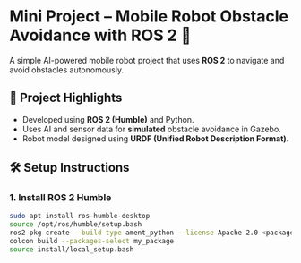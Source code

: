# Mini Project – Mobile Robot Obstacle Avoidance with ROS 2 🤖

A simple AI-powered mobile robot project that uses **ROS 2** to navigate and avoid obstacles autonomously.

## 🚀 Project Highlights
- Developed using **ROS 2 (Humble)** and Python.
- Uses AI and sensor data for **simulated** obstacle avoidance in Gazebo.
- Robot model designed using **URDF (Unified Robot Description Format)**.
## 🛠️ Setup Instructions

### 1. Install ROS 2 Humble
```bash
sudo apt install ros-humble-desktop
source /opt/ros/humble/setup.bash
ros2 pkg create --build-type ament_python --license Apache-2.0 <package_name>
colcon build --packages-select my_package
source install/local_setup.bash
